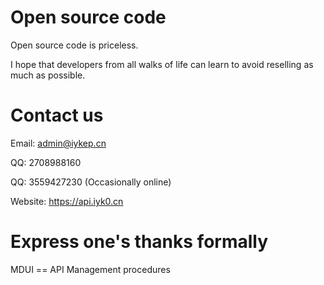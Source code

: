 # Open source code


Open source code is priceless.

I hope that developers from all walks of life can learn to avoid reselling as much as possible.

# Contact us
Email: admin@iykep.cn

QQ: 2708988160

QQ: 3559427230 (Occasionally online)

Website: https://api.iyk0.cn

# Express one's thanks formally

MDUI == API Management procedures 
